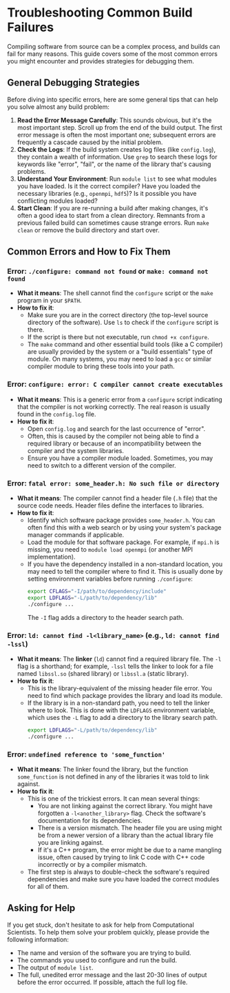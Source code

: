 # Troubleshooting Common Build Failures

Compiling software from source can be a complex process, and builds can fail for many reasons. This guide covers some of the most common errors you might encounter and provides strategies for debugging them.


## General Debugging Strategies

Before diving into specific errors, here are some general tips that can help you solve almost any build problem:

1.  **Read the Error Message Carefully**: This sounds obvious, but it's the most important step. Scroll up from the end of the build output. The first error message is often the most important one; subsequent errors are frequently a cascade caused by the initial problem.
2.  **Check the Logs**: If the build system creates log files (like `config.log`), they contain a wealth of information. Use `grep` to search these logs for keywords like "error", "fail", or the name of the library that's causing problems.
3.  **Understand Your Environment**: Run `module list` to see what modules you have loaded. Is it the correct compiler? Have you loaded the necessary libraries (e.g., `openmpi`, `hdf5`)? Is it possible you have conflicting modules loaded?
4.  **Start Clean**: If you are re-running a build after making changes, it's often a good idea to start from a clean directory. Remnants from a previous failed build can sometimes cause strange errors. Run `make clean` or remove the build directory and start over.

## Common Errors and How to Fix Them

### Error: `./configure: command not found` or `make: command not found`

-   **What it means**: The shell cannot find the `configure` script or the `make` program in your `$PATH`.
-   **How to fix it**:
    -   Make sure you are in the correct directory (the top-level source directory of the software). Use `ls` to check if the `configure` script is there.
    -   If the script is there but not executable, run `chmod +x configure`.
    -   The `make` command and other essential build tools (like a C compiler) are usually provided by the system or a "build essentials" type of module. On many systems, you may need to load a `gcc` or similar compiler module to bring these tools into your path.

### Error: `configure: error: C compiler cannot create executables`

-   **What it means**: This is a generic error from a `configure` script indicating that the compiler is not working correctly. The real reason is usually found in the `config.log` file.
-   **How to fix it**:
    -   Open `config.log` and search for the last occurrence of "error".
    -   Often, this is caused by the compiler not being able to find a required library or because of an incompatibility between the compiler and the system libraries.
    -   Ensure you have a compiler module loaded. Sometimes, you may need to switch to a different version of the compiler.

### Error: `fatal error: some_header.h: No such file or directory`

-   **What it means**: The compiler cannot find a header file (`.h` file) that the source code needs. Header files define the interfaces to libraries.
-   **How to fix it**:
    -   Identify which software package provides `some_header.h`. You can often find this with a web search or by using your system's package manager commands if applicable.
    -   Load the module for that software package. For example, if `mpi.h` is missing, you need to `module load openmpi` (or another MPI implementation).
    -   If you have the dependency installed in a non-standard location, you may need to tell the compiler where to find it. This is usually done by setting environment variables before running `./configure`:
        ```bash
        export CFLAGS="-I/path/to/dependency/include"
        export LDFLAGS="-L/path/to/dependency/lib"
        ./configure ...
        ```
        The `-I` flag adds a directory to the header search path.

### Error: `ld: cannot find -l<library_name>` (e.g., `ld: cannot find -lssl`)

-   **What it means**: The **linker** (`ld`) cannot find a required library file. The `-l` flag is a shorthand; for example, `-lssl` tells the linker to look for a file named `libssl.so` (shared library) or `libssl.a` (static library).
-   **How to fix it**:
    -   This is the library-equivalent of the missing header file error. You need to find which package provides the library and load its module.
    -   If the library is in a non-standard path, you need to tell the linker where to look. This is done with the `LDFLAGS` environment variable, which uses the `-L` flag to add a directory to the library search path.
        ```bash
        export LDFLAGS="-L/path/to/dependency/lib"
        ./configure ...
        ```

### Error: `undefined reference to 'some_function'`

-   **What it means**: The linker found the library, but the function `some_function` is not defined in any of the libraries it was told to link against.
-   **How to fix it**:
    -   This is one of the trickiest errors. It can mean several things:
        -   You are not linking against the correct library. You might have forgotten a `-l<another_library>` flag. Check the software's documentation for its dependencies.
        -   There is a version mismatch. The header file you are using might be from a newer version of a library than the actual library file you are linking against.
        -   If it's a C++ program, the error might be due to a name mangling issue, often caused by trying to link C code with C++ code incorrectly or by a compiler mismatch.
    -   The first step is always to double-check the software's required dependencies and make sure you have loaded the correct modules for all of them.

## Asking for Help

If you get stuck, don't hesitate to ask for help from Computational Scientists. To help them solve your problem quickly, please provide the following information:

-   The name and version of the software you are trying to build.
-   The commands you used to configure and run the build.
-   The output of `module list`.
-   The full, unedited error message and the last 20-30 lines of output before the error occurred. If possible, attach the full log file.
